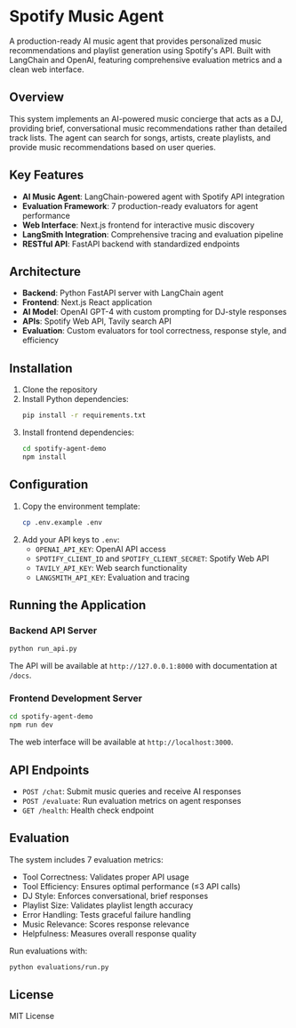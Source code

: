 # Spotify Music Agent

A production-ready AI music agent that provides personalized music recommendations and playlist generation using Spotify's API. Built with LangChain and OpenAI, featuring comprehensive evaluation metrics and a clean web interface.

## Overview

This system implements an AI-powered music concierge that acts as a DJ, providing brief, conversational music recommendations rather than detailed track lists. The agent can search for songs, artists, create playlists, and provide music recommendations based on user queries.

## Key Features

- **AI Music Agent**: LangChain-powered agent with Spotify API integration
- **Evaluation Framework**: 7 production-ready evaluators for agent performance
- **Web Interface**: Next.js frontend for interactive music discovery
- **LangSmith Integration**: Comprehensive tracing and evaluation pipeline
- **RESTful API**: FastAPI backend with standardized endpoints

## Architecture

- **Backend**: Python FastAPI server with LangChain agent
- **Frontend**: Next.js React application
- **AI Model**: OpenAI GPT-4 with custom prompting for DJ-style responses
- **APIs**: Spotify Web API, Tavily search API
- **Evaluation**: Custom evaluators for tool correctness, response style, and efficiency

## Installation

1. Clone the repository
2. Install Python dependencies:
   ```bash
   pip install -r requirements.txt
   ```
3. Install frontend dependencies:
   ```bash
   cd spotify-agent-demo
   npm install
   ```

## Configuration

1. Copy the environment template:
   ```bash
   cp .env.example .env
   ```
2. Add your API keys to `.env`:
   - `OPENAI_API_KEY`: OpenAI API access
   - `SPOTIFY_CLIENT_ID` and `SPOTIFY_CLIENT_SECRET`: Spotify Web API
   - `TAVILY_API_KEY`: Web search functionality
   - `LANGSMITH_API_KEY`: Evaluation and tracing

## Running the Application

### Backend API Server

```bash
python run_api.py
```

The API will be available at `http://127.0.0.1:8000` with documentation at `/docs`.

### Frontend Development Server

```bash
cd spotify-agent-demo
npm run dev
```

The web interface will be available at `http://localhost:3000`.

## API Endpoints

- `POST /chat`: Submit music queries and receive AI responses
- `POST /evaluate`: Run evaluation metrics on agent responses
- `GET /health`: Health check endpoint

## Evaluation

The system includes 7 evaluation metrics:

- Tool Correctness: Validates proper API usage
- Tool Efficiency: Ensures optimal performance (≤3 API calls)
- DJ Style: Enforces conversational, brief responses
- Playlist Size: Validates playlist length accuracy
- Error Handling: Tests graceful failure handling
- Music Relevance: Scores response relevance
- Helpfulness: Measures overall response quality

Run evaluations with:

```bash
python evaluations/run.py
```

## License

MIT License
